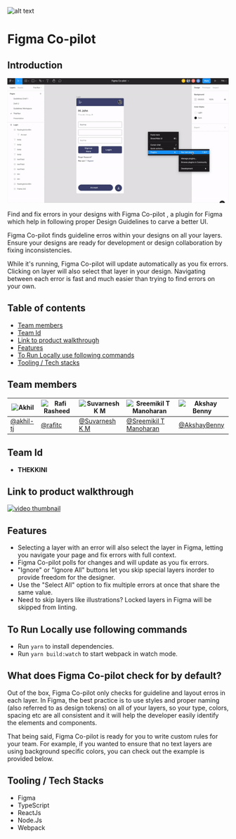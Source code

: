 ![alt text](https://github.com/sreemikil/Figma-co-pilot/blob/b8216cf300bd20d2fbbe076935f2ec6837f19964/assets/cover123.png)


# Figma Co-pilot
## Introduction         

![Figma Co-pilot Gif Example](https://github.com/AkshayBenny/figma-copilot/blob/386572a252a7a68cacee6ee0458231e6377f3546/assets/demogif.gif)



Find and fix errors in your designs with Figma Co-pilot , a plugin for Figma which help in following proper Design Guidelines to carve a better UI. 

Figma Co-pilot finds guideline erros within your designs on all your layers. Ensure your designs are ready for development or design collaboration by fixing inconsistencies.

While it's running, Figma Co-pilot will update automatically as you fix errors. Clicking on layer will also select that layer in your design. Navigating between each error is fast and much easier than trying to find errors on your own.

## Table of contents
* [Team members](#members)
* [Team Id](#id)
* [Link to product walkthrough](#Linktoproductwalkthrough)
* [Features](#howitworks)
* [To Run Locally use following commands](#run)
* [Tooling / Tech stacks](#tts)

<a name="members"></a>
## Team members
![Akhil](https://github.com/itexpert2572000/Ctracker/blob/91a6a09e646eda69264b6611faa5278e0f03e1ab/readme_assets/tj.png) | ![Rafi Rasheed](https://github.com/sreemikil/Figma-co-pilot/blob/30c288622cbc571157268eef73c61d971829a01b/assets/rafi.png) | ![Suvarnesh K M](https://github.com/itexpert2572000/Ctracker/blob/91a6a09e646eda69264b6611faa5278e0f03e1ab/readme_assets/suvarneshkm.png) | ![Sreemikil T Manoharan](https://github.com/itexpert2572000/Ctracker/blob/91a6a09e646eda69264b6611faa5278e0f03e1ab/readme_assets/sreemikil.png) | ![Akshay Benny](https://github.com/sreemikil/Figma-co-pilot/blob/30c288622cbc571157268eef73c61d971829a01b/assets/akshay.png)
------------ | ------------- | ------------- | ------------- | ------------- 
[@akhil-tj](https://github.com/akhil-tj) | [@rafitc ](https://github.com/rafitc) | [@Suvarnesh K M](https://github.com/SuvarneshKM) | [@Sreemikil T Manoharan](https://github.com/sreemikil) | [@AkshayBenny](https://github.com/AkshayBenny)






<a name="id"></a>
## Team Id
* **THEKKINI**
<a name="Linktoproductwalkthrough"></a>
## Link to product walkthrough
[![video thumbnail](https://github.com/itexpert2572000/Ctracker/blob/main/readme_assets/new%20thumbnail.jpg)](https://youtu.be/fcrjcRQzlWc)
<!--
Technologies which we are used in this project are:
- [Flutter](https://flutter.dev/)
- [Dart](https://dart.dev/)
- [Firebase](https://firebase.google.com/) -->

<a name="howitworks"></a>
## Features
- Selecting a layer with an error will also select the layer in Figma, letting you navigate your page and fix errors with full context.
- Figma Co-pilot polls for changes and will update as you fix errors.
- "Ignore" or "Ignore All" buttons let you skip special layers inorder to provide freedom for the designer.
- Use the "Select All" option to fix multiple errors at once that share the same value.
- Need to skip layers like illustrations? Locked layers in Figma will be skipped from linting.

<a name="video"></a>


<a name="run"></a>
## To Run Locally use following commands
* Run `yarn` to install dependencies.
* Run `yarn build:watch` to start webpack in watch mode.

<a name="what it do"></a>
## What does Figma Co-pilot check for by default?
Out of the box, Figma Co-pilot only checks for guideline and layout erros in each layer. In Figma, the best practice is to use styles and proper naming (also referred to as design tokens) on all of your layers, so your type, colors, spacing etc are all consistent and it will help the developer easily identify the elements and components.

That being said, Figma Co-pilot is ready for you to write custom rules for your team. For example, if you wanted to ensure that no text layers are using background specific colors, you can check out the example is provided below.

<a name="tts"></a>
## Tooling / Tech Stacks
- Figma
- TypeScript
- ReactJs
- Node.Js
- Webpack
<!--## Total Visitors

<img align="left" src = "https://profile-counter.glitch.me/flutter_ecommerce_app/count.svg" alt ="Loading"> ->



